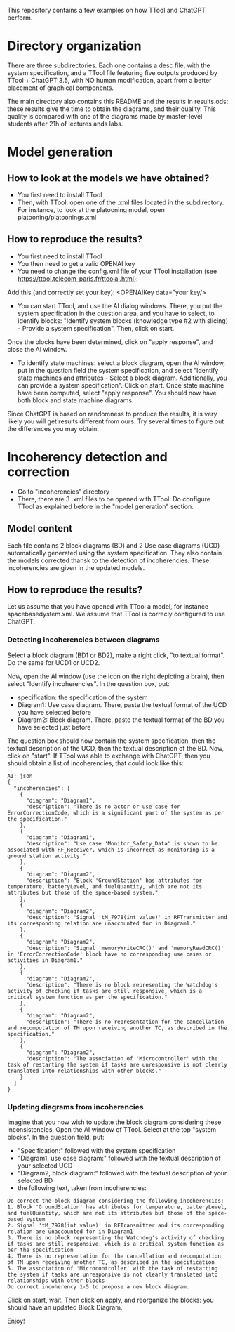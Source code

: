 This repository contains a few examples on how TTool and ChatGPT perform.

# Directory organization

There are three subdirectories. Each one contains a desc file, with the system specification, and a TTool file featuring five outputs produced by TTool + ChatGPT 3.5, with NO human modification, apart from a better placement of graphical components.

The main directory also contains this README and the results in results.ods: these results give the time to obtain the diagrams, and their quality. This quality is compared with one of the diagrams made by master-level students after 21h of lectures ands labs.

# Model generation

## How to look at the models we have obtained?

- You first need to install TTool
- Then, with TTool, open one of the .xml files located in the subdirectory. For instance, to look at the platooning model, open platooning/platoonings.xml 

## How to reproduce the results?

- You first need to install TTool
- You then need to get a valid OPENAI key
- You need to change the config.xml file of your TTool installation (see https://ttool.telecom-paris.fr/ttoolai.html):

Add this (and correctly set your key):
<OPENAIKey data="your key/>
<OPENAIModel data="gpt-3.5-turbo gpt-4-0125-preview"/> 

- You can start TTool, and use the AI dialog windows. There, you put the system specification in the question area, and you have to select, to identify blocks: "Identify system blocks (knowledge type #2 with slicing) - Provide a system specification". Then, click on start.

Once the blocks have been determined, click on "apply response", and close the AI window.

- To identify state machines: select a block diagram, open the AI window, put in the question field the system specification, and select "Identify state machines and attributes - Select a block diagram. Additionally, you can provide a system specification". Click on start. Once state machine have been computed, select "apply response". You should now have both block and state machine diagrams.

Since ChatGPT is based on randomness to produce the results, it is very likely you will get results different from ours. Try several times to figure out the differences you may obtain.


# Incoherency detection and correction

- Go to "incoherencies" directory
- There, there are 3 .xml files to be opened with TTool. Do configure TTool as explained before in the "model generation" section.

 ## Model content
 Each file contains 2 block diagrams (BD) and 2 Use case diagrams (UCD) automatically generated using the system specification. They also contain the  models corrected thansk to the detection of incoherencies. These incoherencies are given in the updated models.

## How to reproduce the results?

Let us assume that you have opened with TTool a model, for instance spacebasedystem.xml. We assume that TTool is correcly configured to use ChatGPT.

### Detecting incoherencies between diagrams

Select a block diagram (BD1 or BD2), make a right click, "to textual format". Do the same for UCD1 or UCD2.

Now, open the AI window (use the icon on the right depicting a brain), then select "Identify incoherencies". In the question box, put:
- specification: the specification of the system
- Diagram1: Use case diagram. There, paste the textual format of the UCD you have selected before
- Diagram2: Block diagram. There, paste the textual format of the BD you have selected just before

The question box should now contain the system specification, then the textual description of the UCD, then the textual description of the BD. Now, click on "start". If TTool was able to exchange with ChatGPT, then you should obtain a list of incoherencies, that could look like this:

```
AI: json
{
  "incoherencies": [
    {
      "diagram": "Diagram1",
      "description": "There is no actor or use case for ErrorCorrectionCode, which is a significant part of the system as per the specification."
    },
    {
      "diagram": "Diagram1",
      "description": "Use case 'Monitor_Safety_Data' is shown to be associated with RF_Receiver, which is incorrect as monitoring is a ground station activity."
    },
    {
      "diagram": "Diagram2",
      "description": "Block 'GroundStation' has attributes for temperature, batteryLevel, and fuelQuantity, which are not its attributes but those of the space-based system."
    },
    {
      "diagram": "Diagram2",
      "description": "Signal 'tM_7978(int value)' in RFTransmitter and its corresponding relation are unaccounted for in Diagram1."
    },
    {
      "diagram": "Diagram2",
      "description": "Signal 'memoryWriteCRC()' and 'memoryReadCRC()' in 'ErrorCorrectionCode' block have no corresponding use cases or activities in Diagram1."
    },
    {
      "diagram": "Diagram2",
      "description": "There is no block representing the Watchdog's activity of checking if tasks are still responsive, which is a critical system function as per the specification."
    },
    {
      "diagram": "Diagram2",
      "description": "There is no representation for the cancellation and recomputation of TM upon receiving another TC, as described in the specification."
    },
    {
      "diagram": "Diagram2",
      "description": "The association of 'Microcontroller' with the task of restarting the system if tasks are unresponsive is not clearly translated into relationships with other blocks."
    }
  ]
}
```

### Updating diagrams from incoherencies

Imagine that you now wish to update the block diagram considering these inconsistencies. Open the AI window of TTool. Select at the top "system blocks". In the question field, put:
- "Specification:" followed with the system specification
- "Diagram1, use case diagram:" followed with the textual description of your selected UCD
- "Diagram2, block diagram:" followed with the textual description of your selected BD
- the following text, taken from incoherencies:
```
Do correct the block diagram considering the following incoherencies:
1. Block 'GroundStation' has attributes for temperature, batteryLevel, and fuelQuantity, which are not its attributes but those of the space-based system
2. Signal 'tM_7978(int value)' in RFTransmitter and its corresponding relation are unaccounted for in Diagram1
3. There is no block representing the Watchdog's activity of checking if tasks are still responsive, which is a critical system function as per the specification
4. There is no representation for the cancellation and recomputation of TM upon receiving another TC, as described in the specification
5. The association of 'Microcontroller' with the task of restarting the system if tasks are unresponsive is not clearly translated into relationships with other blocks
Do correct incoherency 1-5 to propose a new block diagram.

```
Click on start, wait. Then click on apply, and reorganize the blocks: you should have an updated Block Diagram.






Enjoy!
